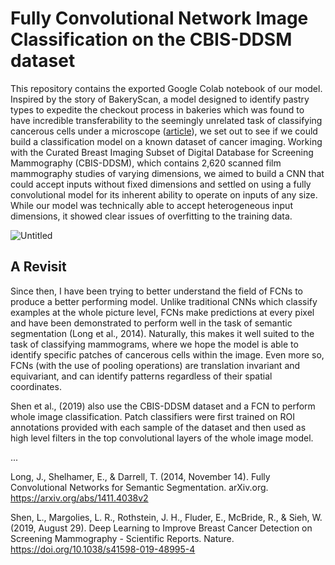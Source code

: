 # Fully Convolutional Network Image Classification on the CBIS-DDSM dataset

This repository contains the exported Google Colab notebook of our model. Inspired by the story of BakeryScan, a model designed to identify pastry types to expedite the checkout process in bakeries which was found to have incredible transferability to the seemingly unrelated task of classifying cancerous cells under a microscope ([article](https://towardsdatascience.com/bakeryscan-and-cyto-aiscan-52475b3cb779)), we set out to see if we could build a classification model on a known dataset of cancer imaging. Working with the Curated Breast Imaging Subset of Digital Database for Screening Mammography (CBIS-DDSM), which contains 2,620 scanned film mammography studies of varying dimensions, we aimed to build a CNN that could accept inputs without fixed dimensions and settled on using a fully convolutional model for its inherent ability to operate on inputs of any size. While our model was technically able to accept heterogeneous input dimensions, it showed clear issues of overfitting to the training data.

![Untitled](https://github.com/chardzhong/FullyConvNetwork_CBIS-DDSM/assets/44122104/2fb8a17d-2f22-4dd0-a6c1-49665215c7c8)

## A Revisit
Since then, I have been trying to better understand the field of FCNs to produce a better performing model. Unlike traditional CNNs which classify examples at the whole picture level, FCNs make predictions at every pixel and have been demonstrated to perform well in the task of semantic segmentation (Long et al., 2014). Naturally, this makes it well suited to the task of classifying mammograms, where we hope the model is able to identify specific patches of cancerous cells within the image. Even more so, FCNs (with the use of pooling operations) are translation invariant and equivariant, and can identify patterns regardless of their spatial coordinates.

Shen et al., (2019) also use the CBIS-DDSM dataset and a FCN to perform whole image classification. Patch classifiers were first trained on ROI annotations provided with each sample of the dataset and then used as high level filters in the top convolutional layers of the whole image model. 

...

Long, J., Shelhamer, E., & Darrell, T. (2014, November 14). Fully Convolutional Networks for Semantic Segmentation. arXiv.org. https://arxiv.org/abs/1411.4038v2

Shen, L., Margolies, L. R., Rothstein, J. H., Fluder, E., McBride, R., & Sieh, W. (2019, August 29). Deep Learning to Improve Breast Cancer Detection on Screening Mammography - Scientific Reports. Nature. https://doi.org/10.1038/s41598-019-48995-4

